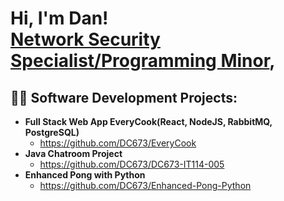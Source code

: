 <h1>Hi, I'm Dan! <br/><a href="https://www.linkedin.com/in/daniel-c-643395310/">Network Security Specialist/Programming Minor</a>, </h1>

<h2>👨‍💻 Software Development Projects:</h2>

- <b>Full Stack Web App EveryCook(React, NodeJS, RabbitMQ, PostgreSQL)</b>
  - https://github.com/DC673/EveryCook</b></i>
- <b>Java Chatroom Project</b>
  - https://github.com/DC673/DC673-IT114-005
- <b>Enhanced Pong with Python</b>
  - https://github.com/DC673/Enhanced-Pong-Python
